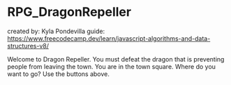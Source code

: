 # RPG_DragonRepeller
created by: Kyla Pondevilla
guide: https://www.freecodecamp.dev/learn/javascript-algorithms-and-data-structures-v8/ 

Welcome to Dragon Repeller. You must defeat the dragon that is preventing people from leaving the town.
You are in the town square. Where do you want to go? Use the buttons above.
